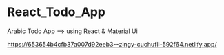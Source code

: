 # React_Todo_App

Arabic Todo App ==> using React & Material Ui

https://653654b4cfb37a007d92eeb3--zingy-cuchufli-592f64.netlify.app/
